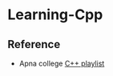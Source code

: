 # Learning-Cpp


## Reference
* Apna college [C++ playlist](https://youtube.com/playlist?list=PLfqMhTWNBTe0b2nM6JHVCnAkhQRGiZMSJ)

